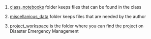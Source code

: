 1. [class_notebooks](https://github.com/chpolyzo/DSND/tree/master/Disaster_Response_Pipeline/class_notebooks) folder keeps files that can be found in the class

2. [miscellanious_data](https://github.com/chpolyzo/DSND/tree/master/Disaster_Response_Pipeline/miscellanious_data) folder keeps files that are needed by the author

3. [project_workspace](https://github.com/chpolyzo/DSND/tree/master/Disaster_Response_Pipeline/project_workspace) is the folder where you can find the project on Disaster Emergency Management
